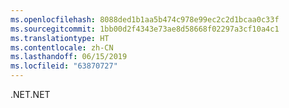 ```yaml
---
ms.openlocfilehash: 8088ded1b1aa5b474c978e99ec2c2d1bcaa0c33f
ms.sourcegitcommit: 1bb00d2f4343e73ae8d58668f02297a3cf10a4c1
ms.translationtype: HT
ms.contentlocale: zh-CN
ms.lasthandoff: 06/15/2019
ms.locfileid: "63870727"
---
```

<span data-ttu-id="f31d5-101">.NET</span><span class="sxs-lookup"><span data-stu-id="f31d5-101">.NET</span></span>